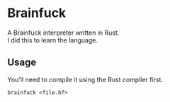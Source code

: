 # Brainfuck

A Brainfuck interpreter written in Rust.\
I did this to learn the language.

## Usage

You'll need to compile it using the Rust compiler first.
```
brainfuck <file.bf>
```